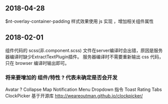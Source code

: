 ## 2018-04-28
$nt-overlay-container-padding 样式效果使用 js 实现 ，增加相关组件属性

## 2018-02-01
组件代码的 scss(非.component.scss) 文件在server编译时会出错，原因是服务器编译时缺少ExtractTextPlugin插件。
服务器编译时不需要重新输出 css 代码，只在 browser 编译时输出即可。

### 将来要增加的 组件/特性 ? 代表未确定是否会开发
Avatar ?
Collapse
Map
Notification
Menu Dropdown 指令
Toast
Rating
Tabs
ClockPicker 基于开源库 http://weareoutman.github.io/clockpicker/
